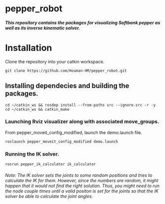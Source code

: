 # pepper_robot

##### This repository contains the packages for visualizing Softbank pepper as well as its inverse kinematic solver.

# Installation

Clone the repository into your catkin workspace.

``` 
git clone https://github.com/Houman-HM/pepper_robot.git
```
## Installing dependecies and building the packages.
``` 
cd ~/catkin_ws && rosdep install --from-paths src --ignore-src -r -y
cd ~/catkin_ws && catkin_make
```
### Launching Rviz visualizer along with associated move_groups.

From pepper_moveit_config_modified, launch the demo.launch file. 
``` 
roslaunch pepper_moveit_config_modified demo.launch
```
### Running the IK solver.
``` 
rosrun pepper_ik_calculator ik_calculator
```
###### Note: The IK solver sets the joints to some random positions and tries to calculate the IK for them. However, since the numbers are random, it might happen that it would not find the right solution. Thus, you might need to run the node couple times until a valid positon is set for the joints so that the IK solver be able to calculate the joint angles.
